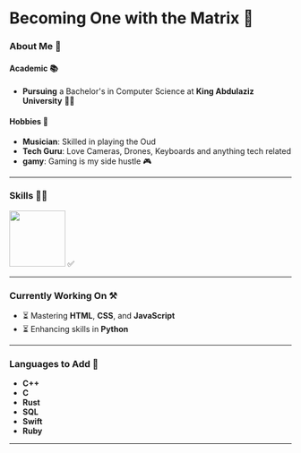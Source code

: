 # Becoming One with the Matrix 👾

### About Me 🦖

#### Academic 📚
- **Pursuing** a Bachelor's in Computer Science at **King Abdulaziz University** 📗💚  

#### Hobbies 🎸
- **Musician**: Skilled in playing the Oud  
- **Tech Guru**: Love Cameras, Drones, Keyboards and anything tech related  
- **gamy**: Gaming is my side hustle 🎮  

---

### Skills 🤹‍♂️

<img src="https://github.com/aboddy67/aboddy67/assets/72586686/ad53d57a-23f7-4137-94a7-fb70c18bdd47" width="100" height="100" /> ✅  

---

### Currently Working On ⚒️  
- ⏳ Mastering **HTML**, **CSS**, and **JavaScript**  
- ⏳ Enhancing skills in **Python**  

---

### Languages to Add 🔮
- **C++**  
- **C**  
- **Rust**  
- **SQL**  
- **Swift**  
- **Ruby**  

---

